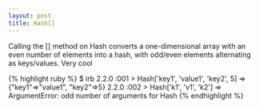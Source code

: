 ```yaml
---
layout: post
title: Hash[]
---
```


Calling the [] method on Hash converts a one-dimensional array with an even number of elements into a hash, with odd/even elements alternating as keys/values. Very cool 

{% highlight ruby %}
$ irb
2.2.0 :001 > Hash['key1', 'value1', 'key2', 5]
 => {"key1"=>"value1", "key2"=>5}
2.2.0 :002 > Hash['k1', 'v1', 'k2']
 => ArgumentError: odd number of arguments for Hash
{% endhighlight %}
